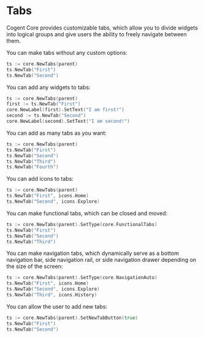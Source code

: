 # Tabs

Cogent Core provides customizable tabs, which allow you to divide widgets into logical groups and give users the ability to freely navigate between them.

You can make tabs without any custom options:

```Go
ts := core.NewTabs(parent)
ts.NewTab("First")
ts.NewTab("Second")
```

You can add any widgets to tabs:

```Go
ts := core.NewTabs(parent)
first := ts.NewTab("First")
core.NewLabel(first).SetText("I am first!")
second := ts.NewTab("Second")
core.NewLabel(second).SetText("I am second!")
```

You can add as many tabs as you want:

```Go
ts := core.NewTabs(parent)
ts.NewTab("First")
ts.NewTab("Second")
ts.NewTab("Third")
ts.NewTab("Fourth")
```

You can add icons to tabs:

```Go
ts := core.NewTabs(parent)
ts.NewTab("First", icons.Home)
ts.NewTab("Second", icons.Explore)
```

You can make functional tabs, which can be closed and moved:

```Go
ts := core.NewTabs(parent).SetType(core.FunctionalTabs)
ts.NewTab("First")
ts.NewTab("Second")
ts.NewTab("Third")
```

You can make navigation tabs, which dynamically serve as a bottom navigation bar, side navigation rail, or side navigation drawer depending on the size of the screen:

```Go
ts := core.NewTabs(parent).SetType(core.NavigationAuto)
ts.NewTab("First", icons.Home)
ts.NewTab("Second", icons.Explore)
ts.NewTab("Third", icons.History)
```

You can allow the user to add new tabs:

```Go
ts := core.NewTabs(parent).SetNewTabButton(true)
ts.NewTab("First")
ts.NewTab("Second")
```

